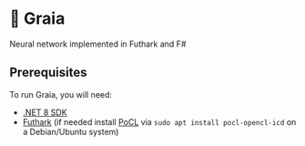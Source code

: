 # 🌄 Graia

Neural network implemented in Futhark and F#

## Prerequisites

To run Graia, you will need:

- [.NET 8 SDK](https://dotnet.microsoft.com/en-us/download)
- [Futhark](https://futhark.readthedocs.io/en/stable/installation.html#installing-from-a-precompiled-snapshot) (if needed install [PoCL](http://portablecl.org/) via `sudo apt install pocl-opencl-icd` on a Debian/Ubuntu system)
